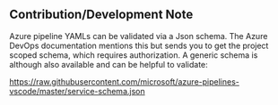 ## Contribution/Development Note

Azure pipeline YAMLs can be validated via a Json schema.
The Azure DevOps documentation mentions this but sends you to get the project scoped schema, which requires authorization.
A generic schema is although also available and can be helpful to validate:

https://raw.githubusercontent.com/microsoft/azure-pipelines-vscode/master/service-schema.json

